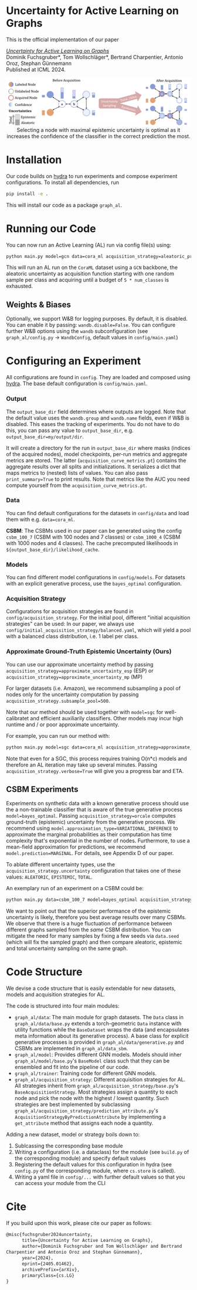 # Uncertainty for Active Learning on Graphs

This is the official implementation of our paper 

*[Uncertainty for Active Learning on Graphs](https://arxiv.org/abs/2405.01462)*  
Dominik Fuchsgruber*, Tom Wollschläger*, Bertrand Charpentier, Antonio Oroz, Stephan Günnemann  
Published at ICML 2024.

<p align="center"><img src="overview.png"><br />Selecting a node with maximal epistemic uncertainty is optimal as it increases the confidence of the classifier in the correct prediction the most.</p>


# Installation

Our code builds on [hydra](https://hydra.cc) to run experiments and compose experiment configurations. To install all dependencies, run

```bash
pip install -e .
```
This will install our code as a package `graph_al`. 

# Running our Code

You can now run an Active Learning (AL) run via config file(s) using:

```bash
python main.py model=gcn data=cora_ml acquisition_strategy=aleatoric_propagated data.num_splits=5 model.num_inits=5 print_summary=True
```

This will run an AL run on the `CoraML` dataset using a `GCN` backbone, the aleatoric uncertainty as acquisition function starting with one random sample per class and acquiring until a budget of `5 * num_classes` is exhausted.

## Weights & Biases

Optionally, we support W&B for logging purposes. By default, it is disabled. You can enable it by passing: `wandb.disable=False`. You can configure further W&B options using the `wandb` subconfiguration (see `graph_al/config.py` -> `WandbConfig`, default values in `config/main.yaml`)

# Configuring an Experiment

All configurations are found in `config`. They are loaded and composed using [hydra](https://hydra.cc). The base default configuration is `config/main.yaml`. 

### Output
The `output_base_dir` field determines where outputs are logged. Note that the default value uses the `wandb.group` and `wandb.name` fields, even if W&B is disabled. This eases the tracking of experiments. You do not have to do this, you can pass any value to `output_base_dir`, e.g. `output_base_dir=my/output/dir`.

It will create a directory for the run in `output_base_dir` where masks (indices of the acquired nodes), model checkpoints, per-run metrics and aggregate metrics are stored. The latter (`acquisition_curve_metrics.pt`) contains the aggregate results over all splits and initializations. It serializes a dict that maps metrics to (nested) lists of values. You can also pass `print_summary=True` to print results.
Note that metrics like the AUC you need compute yourself from the `acquisition_curve_metrics.pt`.

### Data

You can find default configurations for the datasets in `config/data` and load them with e.g. `data=cora_ml`. 

**CSBM**: The CSBMs used in our paper can be generated using the config `csbm_100_7` (CSBM with 100 nodes and 7 classes) or `csbm_1000_4` (CSBM with 1000 nodes and 4 classes). The cache precomputed likelihoods in `${output_base_dir}/likelihood_cache`.

### Models

You can find different model configurations in `config/models`. For datasets with an explicit generative process, use the `bayes_optimal` configuration.


### Acquisition Strategy

Configurations for acquisition strategies are found in `config/acquisition_strategy`. For the initial pool, different "initial acquisition strategies" can be used: In our paper, we always use `config/initial_acquisition_strategy/balanced.yaml`, which will yield a pool with a balanced class distribution, i.e. 1 label per class.

### Approximate Ground-Truth Epistemic Uncertainty (Ours)

You can use our approximate uncertainty method by passing `acquisition_strategy=approximate_uncertainty_esp` (ESP) or `acquisition_strategy=approximate_uncertainty_mp` (MP)

For larger datasets (i.e. Amazon), we recommend subsampling a pool of nodes only for the uncertainty computation by passing `acquisition_strategy.subsample_pool=500`.

Note that our method should be used together with `model=sgc` for well-calibratet and efficient auxiliarily classifiers. Other models may incur high runtime and / or poor approximate uncertainty.

For example, you can run our method with:

```bash
python main.py model=sgc data=cora_ml acquisition_strategy=approximate_uncertainty_esp data.num_splits=5 model.num_inits=5 print_summary=True
```

Note that even for a SGC, this process requires training O(n*c) models and therefore an AL iteration may take up several minutes. Passing `acquisition_strategy.verbose=True` will give you a progress bar and ETA.


## CSBM Experiments

Experiments on synthetic data with a known generative process should use the a non-trainable classifier that is aware of the true generative process `model=bayes_optimal`. Passing `acquisition_strategy=orcale` computes ground-truth (epistemic) uncertainty from the generative process. We recommend using `model.approximation_type=VARIATIONAL_INFERENCE` to approximate the marginal probabilities as their computation has time complexity that's exponential in the number of nodes. Furthermore, to use a mean-field approximation for predictions, we recommend `model.prediction=MARGINAL`. For details, see Appendix D of our paper.

To ablate different uncertainty types, use the `acquisition_strategy.uncertainty` configuration that takes one of these values: `ALEATORIC`, `EPISTEMIC`, `TOTAL`.

An exemplary run of an experiment on a CSBM could be:

```bash
python main.py data=csbm_100_7 model=bayes_optimal acquisition_strategy=oracle model.approximation_type=VARIATIONAL_INFERENCE model.prediction=MARGINAL acquisition_strategy.uncertainty=EPISTEMIC
```

We want to point out that the superior performance of the epistemic uncertainty is likely, therefore you best average results over many CSBMs. We observe that there is a huge fluctuation of performance between different graphs sampled from the *same* CSBM distribution. You can mitigate the need for many samples by fixing a few seeds via `data.seed` (which will fix the sampled graph) and then compare aleatoric, epistemic and total uncertainty sampling on the same graph.

# Code Structure

We devise a code structure that is easily extendable for new datasets, models and acquisition strategies for AL.

The code is structured into four main modules:
- `graph_al/data`: The main module for graph datasets. The `Data` class in `graph_al/data/base.py` extends a torch-geometric `Data` instance with utility functions while the `BaseDataset` wraps the data (and encapsulates meta information about its generative process). A base class for explicit generative processes is provided in `graph_al/data/generative.py` and CSBMs are implemented in `graph_al/data_sbm`.
- `graph_al/model`: Provides different GNN models. Models should inher `graph_al/model/base.py`'s `BaseModel` class such that they can be ensembled and fit into the pipeline of our code.
- `graph_al/trainer`: Training code for different GNN models.
- `graph_al/acquisition_strategy`: Different acquisition strategies for AL. All strategies inherit from `graph_al/acquisition_strategy/base.py`'s `BaseAcquisitionStrategy`. Most strategies assign a quantity to each node and pick the node with the highest / lowest quantity. Such strategies are best implemented by subclassing `graph_al/acquisition_strategy/prediction_attribute.py`'s `AcquisitionStrategyByPredictionAttribute` by implementing a `get_attribute` method that assigns each node a quantity.

Adding a new dataset, model or strategy boils down to:
1. Sublcassing the corresponding base module
2. Writing a configuration (i.e. a dataclass) for the module (see `build.py` of the corresponding module) and specify default values
3. Registering the default values for this configuration in hydra (see `config.py` of the corresponding module, where `cs.store` is called).
4. Writing a yaml file in `config/...` with further default values so that you can access your module from the CLI

# Cite

If you build upon this work, please cite our paper as follows:

```
@misc{fuchsgruber2024uncertainty,
      title={Uncertainty for Active Learning on Graphs}, 
      author={Dominik Fuchsgruber and Tom Wollschläger and Bertrand Charpentier and Antonio Oroz and Stephan Günnemann},
      year={2024},
      eprint={2405.01462},
      archivePrefix={arXiv},
      primaryClass={cs.LG}
}
```
